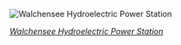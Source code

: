 
![Walchensee Hydroelectric Power Station](https://upload.wikimedia.org/wikipedia/commons/thumb/a/af/Central_hidroel%C3%A9ctrica_de_Walchensee%2C_Kochel%2C_Baviera%2C_Alemania%2C_2014-03-22%2C_DD_04.JPG/525px-Central_hidroel%C3%A9ctrica_de_Walchensee%2C_Kochel%2C_Baviera%2C_Alemania%2C_2014-03-22%2C_DD_04.JPG)

*[Walchensee Hydroelectric Power Station](https://wikipedia.org/wiki/File:Central_hidroel%C3%A9ctrica_de_Walchensee,_Kochel,_Baviera,_Alemania,_2014-03-22,_DD_04.JPG)*
